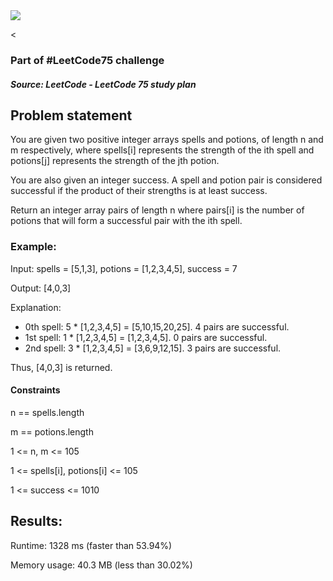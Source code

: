 <img src='https://img.shields.io/badge/Difficulty-Medium-orange'>

<<h3>Part of #LeetCode75 challenge</h3>

<h5>Source: LeetCode - LeetCode 75 study plan</h5>

<h2>Problem statement</h2>

You are given two positive integer arrays spells and potions, of length n and m respectively, where spells[i] represents the strength of the ith spell and potions[j] represents the strength of the jth potion.

You are also given an integer success. A spell and potion pair is considered successful if the product of their strengths is at least success.

Return an integer array pairs of length n where pairs[i] is the number of potions that will form a successful pair with the ith spell.

<h3>Example:</h3>

Input: spells = [5,1,3], potions = [1,2,3,4,5], success = 7

Output: [4,0,3]

Explanation:

- 0th spell: 5 * [1,2,3,4,5] = [5,10,15,20,25]. 4 pairs are successful.
- 1st spell: 1 * [1,2,3,4,5] = [1,2,3,4,5]. 0 pairs are successful.
- 2nd spell: 3 * [1,2,3,4,5] = [3,6,9,12,15]. 3 pairs are successful.

Thus, [4,0,3] is returned.

<h4>Constraints</h4>

n == spells.length

m == potions.length

1 <= n, m <= 105

1 <= spells[i], potions[i] <= 105

1 <= success <= 1010

<h2>Results:</h2>

<p>Runtime: 1328 ms (faster than 53.94%)</p>
Memory usage: 40.3 MB (less than 30.02%)